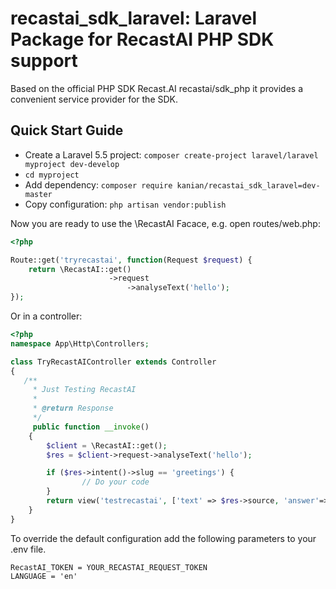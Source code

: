 # recastai_sdk_laravel: Laravel Package for RecastAI PHP SDK support
Based on the official PHP SDK Recast.AI recastai/sdk_php it provides a convenient service provider for the SDK.


## Quick Start Guide

- Create a Laravel 5.5 project: `composer create-project laravel/laravel myproject dev-develop`
- `cd myproject`
- Add dependency: `composer require kanian/recastai_sdk_laravel=dev-master`
- Copy configuration: `php artisan vendor:publish`

Now you are ready to use the \RecastAI Facace, e.g. open routes/web.php:

``` PHP
<?php

Route::get('tryrecastai', function(Request $request) {
    return \RecastAI::get()
                      ->request
                          ->analyseText('hello');
});

```

Or in a controller:

``` PHP
<?php
namespace App\Http\Controllers;

class TryRecastAIController extends Controller
{
   /**
     * Just Testing RecastAI
     * 
     * @return Response
     */
     public function __invoke()
    {
        $client = \RecastAI::get();
        $res = $client->request->analyseText('hello');

        if ($res->intent()->slug == 'greetings') {
                // Do your code
        }
        return view('testrecastai', ['text' => $res->source, 'answer'=>"Yello!"]);
    }
}

```

To override the default configuration add the following parameters to your .env file. 

```
RecastAI_TOKEN = YOUR_RECASTAI_REQUEST_TOKEN
LANGUAGE = 'en'
```
